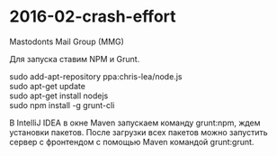 # 2016-02-crash-effort
Mastodonts Mail Group (MMG)

Для запуска ставим NPM и Grunt.

sudo add-apt-repository ppa:chris-lea/node.js<br />
sudo apt-get update<br />
sudo apt-get install nodejs<br />
sudo npm install -g grunt-cli<br />

В IntelliJ IDEA в окне Maven запускаем команду grunt:npm, ждем установки пакетов.
После загрузки всех пакетов можно запустить сервер с фронтендом с помощью Maven командой grunt:grunt.